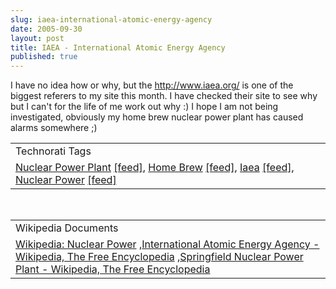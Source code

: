 ```yaml
---
slug: iaea-international-atomic-energy-agency
date: 2005-09-30
layout: post
title: IAEA - International Atomic Energy Agency
published: true
---
```

I have no idea how or why, but the <a href="http://www.iaea.org/">http://www.iaea.org/</a> is one of the biggest referers to my site this month.  I have checked their site to see why but I can't for the life of me   work out why :)  I hope I am not being investigated, obviously my home brew nuclear power plant has caused alarms somewhere ;)<p /><table class="TechnoratiHead TagHeader">
<tr><td>Technorati Tags</td></tr>
<tr class="Technorati"><td>
<a href="http://www.technorati.com/tag/Nuclear%20Power%20Plant" class="Tag" rel="tag">Nuclear Power Plant</a> <a href="http://feeds.technorati.com/feed/posts/tag/Nuclear%20Power%20Plant" class="Tag">[feed]</a>, <a href="http://www.technorati.com/tag/Home%20Brew" class="Tag" rel="tag">Home Brew</a> <a href="http://feeds.technorati.com/feed/posts/tag/Home%20Brew" class="Tag">[feed]</a>, <a href="http://www.technorati.com/tag/Iaea" class="Tag" rel="tag">Iaea</a> <a href="http://feeds.technorati.com/feed/posts/tag/Iaea" class="Tag">[feed]</a>, <a href="http://www.technorati.com/tag/Nuclear%20Power" class="Tag" rel="tag">Nuclear Power</a> <a href="http://feeds.technorati.com/feed/posts/tag/Nuclear%20Power" class="Tag">[feed]</a>
</td></tr>
</table><br /><table class="TechnoratiHead TagHeader">
<tr><td>Wikipedia Documents</td></tr>
<tr class="Technorati"><td>
<a href="http://en.wikipedia.org/wiki/Nuclear_power">Wikipedia: Nuclear Power</a> ,<a href="http://en.wikipedia.org/wiki/IAEA">International Atomic Energy Agency - Wikipedia, The Free Encyclopedia</a> ,<a href="http://en.wikipedia.org/wiki/Springfield_Nuclear_Power_Plant">Springfield Nuclear Power Plant - Wikipedia, The Free Encyclopedia</a>
</td></tr>
</table><div class="blogger-post-footer"><img class="posterous_download_image" src="https://blogger.googleusercontent.com/tracker/8109338-112811797493978669?l=www.kinlan.co.uk%2Findex.html" height="1" alt="" width="1" /></div>

